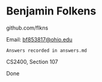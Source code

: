 # Benjamin Folkens

github.com/flkns

Email: bf853817@ohio.edu

```
Answers recorded in answers.md
```

CS2400, Section 107

Done
